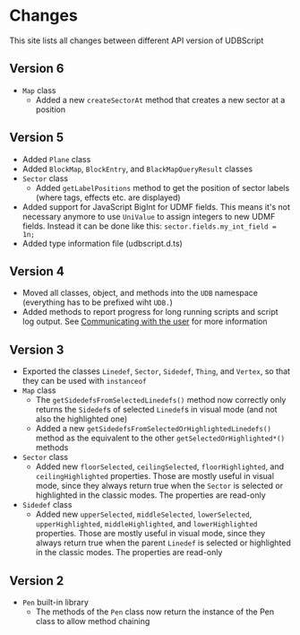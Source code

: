 # Changes
This site lists all changes between different API version of UDBScript

## Version 6

- `Map` class
	- Added a new `createSectorAt` method that creates a new sector at a position

## Version 5

- Added `Plane` class
- Added `BlockMap`, `BlockEntry`, and `BlackMapQueryResult` classes
- `Sector` class
    - Added `getLabelPositions` method to get the position of sector labels (where tags, effects etc. are displayed)
- Added support for JavaScript BigInt for UDMF fields. This means it's not necessary anymore to use `UniValue` to assign integers to new UDMF fields. Instead it can be done like this: `sector.fields.my_int_field = 1n;`
- Added type information file (udbscript.d.ts)

## Version 4

- Moved all classes, object, and methods into the `UDB` namespace (everything has to be prefixed wiht `UDB.`)
- Added methods to report progress for long running scripts and script log output. See [Communicating with the user](gettingstarted.md#communicating-with-the-user) for more information

## Version 3

- Exported the classes `Linedef`, `Sector`, `Sidedef`, `Thing`, and `Vertex`, so that they can be used with `instanceof`
- `Map` class
    - The `getSidedefsFromSelectedLinedefs()` method now correctly only returns the `Sidedef`s of selected `Linedef`s in visual mode (and not also the highlighted one)
    - Added a new `getSidedefsFromSelectedOrHighlightedLinedefs()` method as the equivalent to the other `getSelectedOrHighlighted*()` methods
- `Sector` class
    - Added new `floorSelected`, `ceilingSelected`, `floorHighlighted`, and `ceilingHighlighted` properties. Those are mostly useful in visual mode, since they always return true when the `Sector` is selected or highlighted in the classic modes. The properties are read-only
- `Sidedef` class
    - Added new `upperSelected`, `middleSelected`, `lowerSelected`, `upperHighlighted`, `middleHighlighted`, and `lowerHighlighted` properties. Those are mostly useful in visual mode, since they always return true when the parent `Linedef` is selected or highlighted in the classic modes. The properties are read-only

## Version 2

- `Pen` built-in library
    - The methods of the `Pen` class now return the instance of the Pen class to allow method chaining